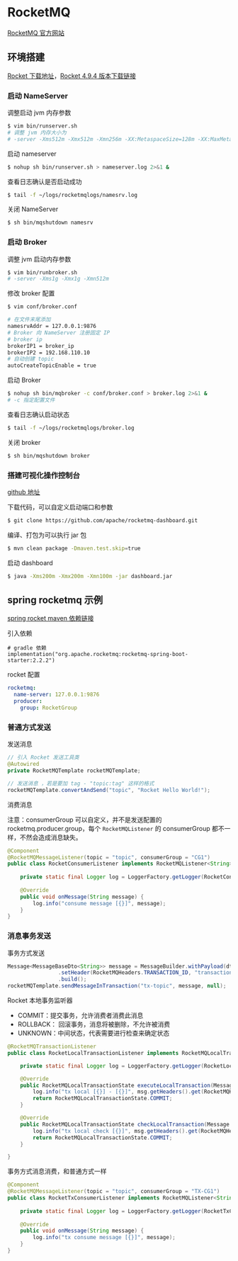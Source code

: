 # RocketMQ

[RocketMQ 官方网站](https://rocketmq.apache.org/) 

## 环境搭建

[Rocket 下载地址](https://rocketmq.apache.org/download)，[Rocket 4.9.4 版本下载链接](https://archive.apache.org/dist/rocketmq/4.9.4/rocketmq-all-4.9.4-bin-release.zip)

### 启动 NameServer

调整启动 jvm 内存参数

```bash
$ vim bin/runserver.sh
# 调整 jvm 内存大小为
# -server -Xms512m -Xmx512m -Xmn256m -XX:MetaspaceSize=128m -XX:MaxMetaspaceSize=320m
```

启动 nameserver

```bash
$ nohup sh bin/runserver.sh > nameserver.log 2>&1 &
```

查看日志确认是否启动成功

```bash
$ tail -f ~/logs/rocketmqlogs/namesrv.log
```

关闭 NameServer

```bash
$ sh bin/mqshutdown namesrv
```

### 启动 Broker

调整 jvm 启动内存参数

```bash
$ vim bin/runbroker.sh
# -server -Xms1g -Xmx1g -Xmn512m
```

修改 broker 配置

```bash
$ vim conf/broker.conf

# 在文件末尾添加
namesrvAddr = 127.0.0.1:9876
# Broker 向 NameServer 注册固定 IP
# broker ip
brokerIP1 = broker_ip
brokerIP2 = 192.168.110.10
# 自动创建 topic
autoCreateTopicEnable = true
```

启动 Broker

```bash
$ nohup sh bin/mqbroker -c conf/broker.conf > broker.log 2>&1 &
# -c 指定配置文件
```

查看日志确认启动状态

```bash
$ tail -f ~/logs/rocketmqlogs/broker.log
```

关闭 broker

```bash
$ sh bin/mqshutdown broker
```

### 搭建可视化操作控制台

[github 地址](https://github.com/apache/rocketmq-dashboard)

下载代码，可以自定义启动端口和参数

```bash
$ git clone https://github.com/apache/rocketmq-dashboard.git
```

编译、打包为可以执行 jar 包

```bash
$ mvn clean package -Dmaven.test.skip=true
```

启动 dashboard

```bash
$ java -Xms200m -Xmx200m -Xmn100m -jar dashboard.jar
```

## spring rocketmq 示例

[spring rocket maven 依赖链接](https://mvnrepository.com/artifact/org.apache.rocketmq/rocketmq-spring-boot-starter)

引入依赖

```
# gradle 依赖
implementation("org.apache.rocketmq:rocketmq-spring-boot-starter:2.2.2")
```

rocket 配置

```yaml
rocketmq:
  name-server: 127.0.0.1:9876
  producer:
    group: RocketGroup
```

### 普通方式发送

发送消息

```java
// 引入 Rocket 发送工具类
@Autowired
private RocketMQTemplate rocketMQTemplate;

// 发送消息 ，若是要加 tag - "topic:tag" 这样的格式
rocketMQTemplate.convertAndSend("topic", "Rocket Hello World!");
```

消费消息

注意：consumerGroup 可以自定义，并不是发送配置的 rocketmq.producer.group，每个 `RocketMQListener` 的 consumerGroup 都不一样，不然会造成消息缺失。

```java
@Component
@RocketMQMessageListener(topic = "topic", consumerGroup = "CG1")
public class RocketConsumerListener implements RocketMQListener<String> {
    
    private static final Logger log = LoggerFactory.getLogger(RocketConsumerListener.class);
    
    @Override
    public void onMessage(String message) {
        log.info("consume message [{}]", message);
    }
}
```

### 消息事务发送

事务方式发送

```java
Message<MessageBaseDto<String>> message = MessageBuilder.withPayload(dto)
                .setHeader(RocketMQHeaders.TRANSACTION_ID, "transactionId")
                .build();
rocketMQTemplate.sendMessageInTransaction("tx-topic", message, null);
```

Rocket 本地事务监听器

- COMMIT：提交事务，允许消费者消费此消息
- ROLLBACK： 回滚事务，消息将被删除，不允许被消费
- UNKNOWN：中间状态，代表需要进行检查来确定状态

```java
@RocketMQTransactionListener
public class RocketLocalTransactionListener implements RocketMQLocalTransactionListener {

    private static final Logger log = LoggerFactory.getLogger(RocketLocalTransactionListener.class);

    @Override
    public RocketMQLocalTransactionState executeLocalTransaction(Message msg, Object arg) {
        log.info("tx local [{}] - [{}]", msg.getHeaders().get(RocketMQHeaders.TRANSACTION_ID), arg);
        return RocketMQLocalTransactionState.COMMIT;
    }

    @Override
    public RocketMQLocalTransactionState checkLocalTransaction(Message msg) {
        log.info("tx local check [{}]", msg.getHeaders().get(RocketMQHeaders.TRANSACTION_ID));
        return RocketMQLocalTransactionState.COMMIT;
    }

}
```

事务方式消息消费，和普通方式一样

```java
@Component
@RocketMQMessageListener(topic = "topic", consumerGroup = "TX-CG1")
public class RocketTxConsumerListener implements RocketMQListener<String> {
    
    private static final Logger log = LoggerFactory.getLogger(RocketTxConsumerListener.class);
    
    @Override
    public void onMessage(String message) {
        log.info("tx consume message [{}]", message);
    }
}
```